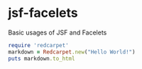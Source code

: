 # jsf-facelets
Basic usages of JSF and Facelets
```ruby
require 'redcarpet'
markdown = Redcarpet.new("Hello World!")
puts markdown.to_html
```
